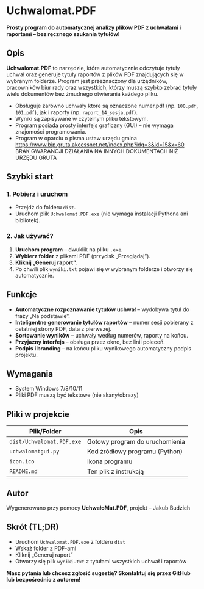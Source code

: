 # Uchwalomat.PDF

**Prosty program do automatycznej analizy plików PDF z uchwałami i raportami – bez ręcznego szukania tytułów!**

## Opis

**Uchwalomat.PDF** to narzędzie, które automatycznie odczytuje tytuły uchwał oraz generuje tytuły raportów z plików PDF znajdujących się w wybranym folderze. Program jest przeznaczony dla urzędników, pracowników biur rady oraz wszystkich, którzy muszą szybko zebrać tytuły wielu dokumentów bez żmudnego otwierania każdego pliku.

- Obsługuje zarówno uchwały ktore są oznaczone numer.pdf (np. `100.pdf`, `101.pdf`), jak i raporty (np. `raport_14_sesja.pdf`).
- Wyniki są zapisywane w czytelnym pliku tekstowym.
- Program posiada prosty interfejs graficzny (GUI) – nie wymaga znajomości programowania.
- Program w oparciu o pisma ustaw urzędu gmina https://www.bip.gruta.akcessnet.net/index.php?idg=3&id=15&x=60 BRAK GWARANCJI DZIAŁANIA NA INNYCH DOKUMENTACH NIŻ URZĘDU GRUTA

## Szybki start

### 1. Pobierz i uruchom

- Przejdź do folderu `dist`.
- Uruchom plik `Uchwalomat.PDF.exe` (nie wymaga instalacji Pythona ani bibliotek).

### 2. Jak używać?

1. **Uruchom program** – dwuklik na pliku `.exe`.
2. **Wybierz folder** z plikami PDF (przycisk „Przeglądaj”).
3. **Kliknij „Generuj raport”**.
4. Po chwili plik `wyniki.txt` pojawi się w wybranym folderze i otworzy się automatycznie.

## Funkcje

- **Automatyczne rozpoznawanie tytułów uchwał** – wydobywa tytuł do frazy „Na podstawie”.
- **Inteligentne generowanie tytułów raportów** – numer sesji pobierany z ostatniej strony PDF, data z pierwszej.
- **Sortowanie wyników** – uchwały według numerów, raporty na końcu.
- **Przyjazny interfejs** – obsługa przez okno, bez linii poleceń.
- **Podpis i branding** – na końcu pliku wynikowego automatyczny podpis projektu.

## Wymagania

- System Windows 7/8/10/11
- Pliki PDF muszą być tekstowe (nie skany/obrazy)

## Pliki w projekcie

| Plik/Folder         | Opis                                      |
|---------------------|-------------------------------------------|
| `dist/Uchwalomat.PDF.exe` | Gotowy program do uruchomienia         |
| `uchwalomatgui.py`  | Kod źródłowy programu (Python)            |
| `icon.ico`          | Ikona programu                            |
| `README.md`         | Ten plik z instrukcją                     |

## Autor

Wygenerowano przy pomocy **UchwałoMat.PDF**, projekt – Jakub Budzich

## Skrót (TL;DR)

- Uruchom `Uchwalomat.PDF.exe` z folderu `dist`
- Wskaż folder z PDF-ami
- Kliknij „Generuj raport”
- Otworzy się plik `wyniki.txt` z tytułami wszystkich uchwał i raportów

**Masz pytania lub chcesz zgłosić sugestię? Skontaktuj się przez GitHub lub bezpośrednio z autorem!**
